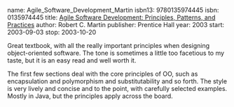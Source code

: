 name: Agile_Software_Development_Martin
isbn13: 9780135974445
isbn: 0135974445
title: [Agile Software Development: Principles, Patterns, and Practices](http://amzn.com/0135974445)
author: Robert C. Martin
publisher: Prentice Hall
year: 2003
start: 2003-09-03
stop: 2003-10-20

Great textbook, with all the really important principles when
designing object-oriented software.  The tone is sometimes a little
too facetious to my taste, but it is an easy read and well worth
it.

The first few sections deal with the core principles of OO, such
as encapsulation and polymorphism and substitutability and so forth.
The style is very lively and concise and to the point, with carefully
selected examples.  Mostly in Java, but the principles apply across
the board.
